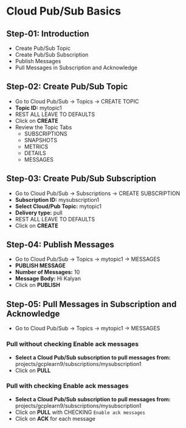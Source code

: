 # Cloud Pub/Sub Basics

## Step-01: Introduction
- Create Pub/Sub Topic
- Create Pub/Sub Subscription
- Publish Messages
- Pull Messages in Subscription and Acknowledge

## Step-02: Create Pub/Sub Topic
- Go to Cloud Pub/Sub -> Topics -> CREATE TOPIC
- **Topic ID:** mytopic1
- REST ALL LEAVE TO DEFAULTS
- Click on **CREATE**
- Review the Topic Tabs
  - SUBSCRIPTIONS
  - SNAPSHOTS
  - METRICS
  - DETAILS
  - MESSAGES

## Step-03: Create Pub/Sub Subscription
- Go to Cloud Pub/Sub -> Subscriptions -> CREATE SUBSCRIPTION
- **Subscription ID:** mysubscription1
- **Select Cloud/Pub Topic:** mytopic1
- **Delivery type:** pull
- REST ALL LEAVE TO DEFAULTS
- Click on **CREATE**

## Step-04: Publish Messages
- Go to Cloud Pub/Sub -> Topics -> mytopic1 -> MESSAGES
- **PUBLISH MESSAGE**
- **Number of Messages:** 10
- **Message Body:** Hi Kalyan
- Click on **PUBLISH**

## Step-05: Pull Messages in Subscription and Acknowledge
- Go to Cloud Pub/Sub -> Topics -> mytopic1 -> MESSAGES
### Pull without checking Enable ack messages
- **Select a Cloud Pub/Sub subscription to pull messages from:** projects/gcplearn9/subscriptions/mysubscription1
- Click on **PULL**
### Pull with checking Enable ack messages
- **Select a Cloud Pub/Sub subscription to pull messages from:** projects/gcplearn9/subscriptions/mysubscription1
- Click on **PULL** with CHECKING `Enable ack messages`
- Click on **ACK** for each message




